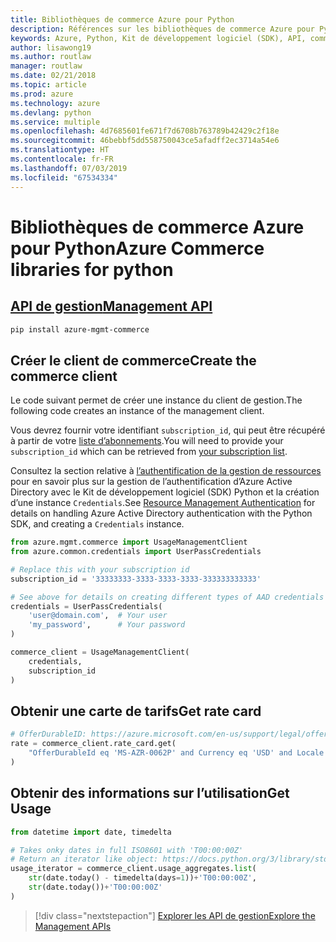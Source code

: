```yaml
---
title: Bibliothèques de commerce Azure pour Python
description: Références sur les bibliothèques de commerce Azure pour Python
keywords: Azure, Python, Kit de développement logiciel (SDK), API, commerce
author: lisawong19
ms.author: routlaw
manager: routlaw
ms.date: 02/21/2018
ms.topic: article
ms.prod: azure
ms.technology: azure
ms.devlang: python
ms.service: multiple
ms.openlocfilehash: 4d7685601fe671f7d6708b763789b42429c2f18e
ms.sourcegitcommit: 46bebbf5dd558750043ce5afadff2ec3714a54e6
ms.translationtype: HT
ms.contentlocale: fr-FR
ms.lasthandoff: 07/03/2019
ms.locfileid: "67534334"
---
```

# <a name="azure-commerce-libraries-for-python"></a><span data-ttu-id="00628-104">Bibliothèques de commerce Azure pour Python</span><span class="sxs-lookup"><span data-stu-id="00628-104">Azure Commerce libraries for python</span></span>

## <a name="management-apipythonapioverviewazurecommercemanagement"></a>[<span data-ttu-id="00628-105">API de gestion</span><span class="sxs-lookup"><span data-stu-id="00628-105">Management API</span></span>](/python/api/overview/azure/commerce/management)

```bash
pip install azure-mgmt-commerce
```
## <a name="create-the-commerce-client"></a><span data-ttu-id="00628-106">Créer le client de commerce</span><span class="sxs-lookup"><span data-stu-id="00628-106">Create the commerce client</span></span>

<span data-ttu-id="00628-107">Le code suivant permet de créer une instance du client de gestion.</span><span class="sxs-lookup"><span data-stu-id="00628-107">The following code creates an instance of the management client.</span></span>

<span data-ttu-id="00628-108">Vous devrez fournir votre identifiant ``subscription_id``, qui peut être récupéré à partir de votre [liste d’abonnements](https://manage.windowsazure.com/#Workspaces/AdminTasks/SubscriptionMapping).</span><span class="sxs-lookup"><span data-stu-id="00628-108">You will need to provide your ``subscription_id`` which can be retrieved from [your subscription list](https://manage.windowsazure.com/#Workspaces/AdminTasks/SubscriptionMapping).</span></span>

<span data-ttu-id="00628-109">Consultez la section relative à [l’authentification de la gestion de ressources](/python/azure/python-sdk-azure-authenticate) pour en savoir plus sur la gestion de l’authentification d’Azure Active Directory avec le Kit de développement logiciel (SDK) Python et la création d’une instance ``Credentials``.</span><span class="sxs-lookup"><span data-stu-id="00628-109">See [Resource Management Authentication](/python/azure/python-sdk-azure-authenticate) for details on handling Azure Active Directory authentication with the Python SDK, and creating a ``Credentials`` instance.</span></span>

```python
from azure.mgmt.commerce import UsageManagementClient
from azure.common.credentials import UserPassCredentials

# Replace this with your subscription id
subscription_id = '33333333-3333-3333-3333-333333333333'

# See above for details on creating different types of AAD credentials
credentials = UserPassCredentials(
    'user@domain.com',  # Your user
    'my_password',      # Your password
)

commerce_client = UsageManagementClient(
    credentials,
    subscription_id
)
``` 

## <a name="get-rate-card"></a><span data-ttu-id="00628-110">Obtenir une carte de tarifs</span><span class="sxs-lookup"><span data-stu-id="00628-110">Get rate card</span></span>

```python
# OfferDurableID: https://azure.microsoft.com/en-us/support/legal/offer-details/
rate = commerce_client.rate_card.get(
    "OfferDurableId eq 'MS-AZR-0062P' and Currency eq 'USD' and Locale eq 'en-US' and RegionInfo eq 'US'"
)
```

## <a name="get-usage"></a><span data-ttu-id="00628-111">Obtenir des informations sur l’utilisation</span><span class="sxs-lookup"><span data-stu-id="00628-111">Get Usage</span></span>

```python
from datetime import date, timedelta

# Takes onky dates in full ISO8601 with 'T00:00:00Z'
# Return an iterator like object: https://docs.python.org/3/library/stdtypes.html#iterator-types
usage_iterator = commerce_client.usage_aggregates.list(
    str(date.today() - timedelta(days=1))+'T00:00:00Z',
    str(date.today())+'T00:00:00Z'
)
```

> [!div class="nextstepaction"]
> [<span data-ttu-id="00628-112">Explorer les API de gestion</span><span class="sxs-lookup"><span data-stu-id="00628-112">Explore the Management APIs</span></span>](/python/api/overview/azure/commerce/management)